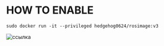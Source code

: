 # HOW TO ENABLE
```
sudo docker run -it --privileged hedgehog0624/rosimage:v3
```
![ссылка](https://github.com/Hedgehog0224/RosImage/assets/161046982/2d6a4034-4360-4baa-80c2-da45eab83341)
